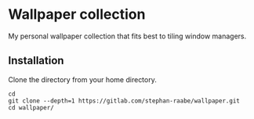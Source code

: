 # Wallpaper collection

My personal wallpaper collection that fits best to tiling window managers.

## Installation

Clone the directory from your home directory.

```
cd
git clone --depth=1 https://gitlab.com/stephan-raabe/wallpaper.git
cd wallpaper/
```
